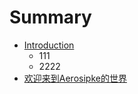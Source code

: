 # Summary

* [Introduction](README.md)
   * 111
   * 2222
* [欢迎来到Aerosipke的世界](huan_ying_lai_dao_aerosipke_de_shi_jie.md)

